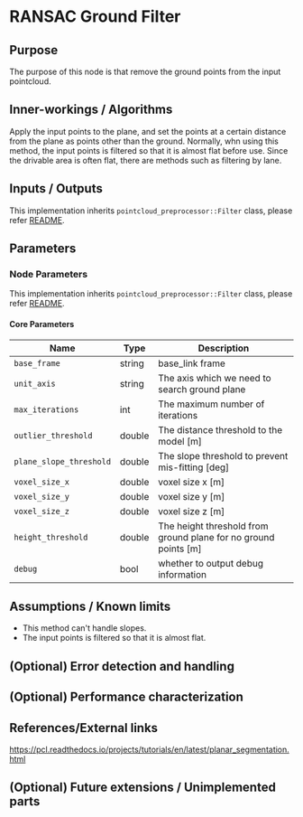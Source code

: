 # RANSAC Ground Filter

## Purpose

The purpose of this node is that remove the ground points from the input pointcloud.

## Inner-workings / Algorithms

Apply the input points to the plane, and set the points at a certain distance from the plane as points other than the ground. Normally, whn using this method, the input points is filtered so that it is almost flat before use. Since the drivable area is often flat, there are methods such as filtering by lane.

## Inputs / Outputs

This implementation inherits `pointcloud_preprocessor::Filter` class, please refer [README](../README.md).

## Parameters

### Node Parameters

This implementation inherits `pointcloud_preprocessor::Filter` class, please refer [README](../README.md).

#### Core Parameters

| Name                    | Type   | Description                                                     |
| ----------------------- | ------ | --------------------------------------------------------------- |
| `base_frame`            | string | base_link frame                                                 |
| `unit_axis`             | string | The axis which we need to search ground plane                   |
| `max_iterations`        | int    | The maximum number of iterations                                |
| `outlier_threshold`     | double | The distance threshold to the model [m]                         |
| `plane_slope_threshold` | double | The slope threshold to prevent mis-fitting [deg]                |
| `voxel_size_x`          | double | voxel size x [m]                                                |
| `voxel_size_y`          | double | voxel size y [m]                                                |
| `voxel_size_z`          | double | voxel size z [m]                                                |
| `height_threshold`      | double | The height threshold from ground plane for no ground points [m] |
| `debug`                 | bool   | whether to output debug information                             |

## Assumptions / Known limits

- This method can't handle slopes.
- The input points is filtered so that it is almost flat.

## (Optional) Error detection and handling

## (Optional) Performance characterization

## References/External links

<https://pcl.readthedocs.io/projects/tutorials/en/latest/planar_segmentation.html>

## (Optional) Future extensions / Unimplemented parts
